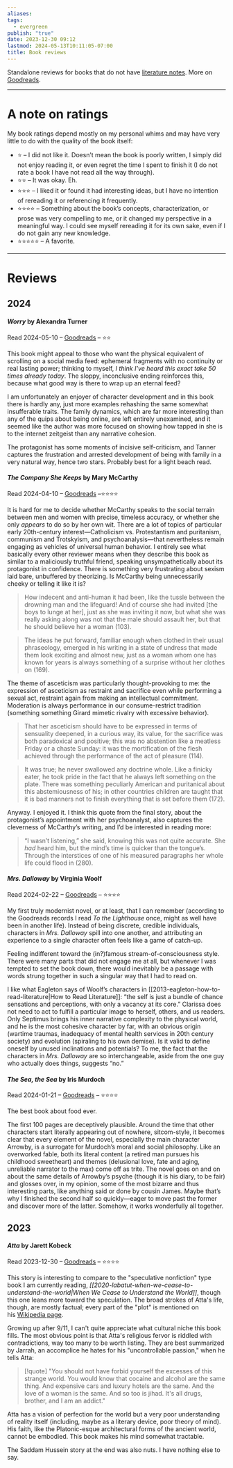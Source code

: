 ```yaml
---
aliases: 
tags:
  - evergreen
publish: "true"
date: 2023-12-30 09:12
lastmod: 2024-05-13T10:11:05-07:00
title: Book reviews
---
```

Standalone reviews for books that do not have [literature notes](https://by2328.github.io/garden/tags/literature-note). More on [Goodreads](https://www.goodreads.com/user/show/83827426-bonnie).

---
# A note on ratings

My book ratings depend mostly on my personal whims and may have very little to do with the quality of the book itself:
- ⭐ – I did not like it. Doesn’t mean the book is poorly written, I simply did not enjoy reading it, or even regret the time I spent to finish it (I do not rate a book I have not read all the way through).
- ⭐⭐ – It was okay. Eh.
- ⭐⭐⭐ – I liked it or found it had interesting ideas, but I have no intention of rereading it or referencing it frequently.
- ⭐⭐⭐⭐ – Something about the book’s concepts, characterization, or prose was very compelling to me, or it changed my perspective in a meaningful way. I could see myself rereading it for its own sake, even if I do not gain any new knowledge.
- ⭐⭐⭐⭐⭐ – A favorite.

---
# Reviews

## 2024

#### *Worry* by Alexandra Turner

Read 2024-05-10 – [Goodreads](https://www.goodreads.com/review/show/6395081674) – ⭐⭐

This book might appeal to those who want the physical equivalent of scrolling on a social media feed: ephemeral fragments with no continuity or real lasting power; thinking to myself, _I think I've heard this exact take 50 times already today_. The sloppy, inconclusive ending reinforces this, because what good way is there to wrap up an eternal feed?  
  
I am unfortunately an enjoyer of character development and in this book there is hardly any, just more examples rehashing the same somewhat insufferable traits. The family dynamics, which are far more interesting than any of the quips about being online, are left entirely unexamined, and it seemed like the author was more focused on showing how tapped in she is to the internet zeitgeist than any narrative cohesion.  
  
The protagonist has some moments of incisive self-criticism, and Tanner captures the frustration and arrested development of being with family in a very natural way, hence two stars. Probably best for a light beach read.

#### *The Company She Keeps* by Mary McCarthy

Read 2024-04-10 –  [Goodreads](https://www.goodreads.com/review/show/6309331512) –⭐⭐⭐⭐

It is hard for me to decide whether McCarthy speaks to the social terrain between men and women with precise, timeless accuracy, or whether she only *appears* to do so by her own wit. There are a lot of topics of particular early 20th-century interest—Catholicism vs. Protestantism and puritanism, communism and Trotskyism, and psychoanalysis—that nevertheless remain engaging as vehicles of universal human behavior. I entirely see what basically every other reviewer means when they describe this book as similar to a maliciously truthful friend, speaking unsympathetically about its protagonist in confidence. There is something very frustrating about sexism laid bare, unbuffered by theorizing. Is McCarthy being unnecessarily cheeky or telling it like it is?

> How indecent and anti-human it had been, like the tussle between the drowning man and the lifeguard! And of course she had invited \[the boys to lunge at her\], just as she was inviting it now, but what she was really asking along was not that the male should assault her, but that he should believe her a woman (103).

>The ideas he put forward, familiar enough when clothed in their usual phraseology, emerged in his writing in a state of undress that made them look exciting and almost new, just as a woman whom one has known for years is always something of a surprise without her clothes on (169).

The theme of asceticism was particularly thought-provoking to me: the expression of asceticism as restraint and sacrifice even while performing a sexual act, restraint again from making an intellectual commitment. Moderation is always performance in our consume-restrict tradition (something something Girard mimetic rivalry with excessive behavior).

>That her asceticism should have to be expressed in terms of sensuality deepened, in a curious way, its value, for the sacrifice was both paradoxical and positive; this was no abstention like a meatless Friday or a chaste Sunday: it was the mortification of the flesh achieved through the performance of the act of pleasure (114).

>It was true; he never swallowed any doctrine whole. Like a finicky eater, he took pride in the fact that he always left something on the plate. There was something peculiarly American and puritanical about this abstemiousness of his; in other countries children are taught that it is bad manners not to finish everything that is set before them (172).

Anyway. I enjoyed it. I think this quote from the final story, about the protagonist’s appointment with her psychoanalyst, also captures the cleverness of McCarthy’s writing, and I’d be interested in reading more:

>“I wasn’t listening,” she said, knowing this was not quite accurate. She *had* heard him, but the mind’s time is quicker than the tongue’s. Through the interstices of one of his measured paragraphs her whole life could flood in (280).

#### *Mrs. Dalloway* by Virginia Woolf

Read 2024-02-22 – [Goodreads](https://www.goodreads.com/review/show/3971088804) – ⭐⭐⭐⭐

My first truly modernist novel, or at least, that I can remember (according to the Goodreads records I read *To the Lighthouse* once, might as well have been in another life). Instead of being discrete, credible individuals, characters in *Mrs. Dalloway* spill into one another, and attributing an experience to a single character often feels like a game of catch-up.

Feeling indifferent toward the (in?)famous stream-of-consciousness style. There were many parts that did not engage me at all, but whenever I was tempted to set the book down, there would inevitably be a passage with words strung together in such a singular way that I had to read on.

I like what Eagleton says of Woolf’s characters in [[2013-eagleton-how-to-read-literature|How to Read Literature]]: “the self is just a bundle of chance sensations and perceptions, with only a vacancy at its core.” Clarissa does not need to act to fulfill a particular image to herself, others, and us readers. Only Septimus brings his inner narrative complexity to the physical world, and he is the most cohesive character by far, with an obvious origin (wartime traumas, inadequacy of mental health services in 20th century society) and evolution (spiraling to his own demise). Is it valid to define oneself by unused inclinations and potentials? To me, the fact that the characters in *Mrs. Dalloway* are so interchangeable, aside from the one guy who actually does things, suggests “no.”

#### *The Sea, the Sea* by Iris Murdoch

Read 2024-01-21 – [Goodreads](https://www.goodreads.com/review/show/5216501126) – ⭐⭐⭐⭐

The best book about food ever.

The first 100 pages are deceptively plausible. Around the time that other characters start literally appearing out of nowhere, sitcom-style, it becomes clear that every element of the novel, especially the main character Arrowby, is a surrogate for Murdoch’s moral and social philosophy. Like an overworked fable, both its literal content (a retired man pursues his childhood sweetheart) and themes (delusional love, fate and aging, unreliable narrator to the max) come off as trite. The novel goes on and on about the same details of Arrowby’s psyche (though it is his diary, to be fair) and glosses over, in my opinion, some of the most bizarre and thus interesting parts, like anything said or done by cousin James. Maybe that’s why I finished the second half so quickly—eager to move past the former and discover more of the latter. Somehow, it works wonderfully all together.

## 2023
#### *Atta* by Jarett Kobeck

Read 2023-12-30 – [Goodreads](https://www.goodreads.com/review/show/6094187241) – ⭐⭐⭐⭐

This story is interesting to compare to the "speculative nonfiction" type book I am currently reading, *[[2020-labatut-when-we-cease-to-understand-the-world|When We Cease to Understand the World]]*, though this one leans more toward the speculation. The broad strokes of Atta's life, though, are mostly factual; every part of the "plot" is mentioned on his [Wikipedia page](https://en.wikipedia.org/wiki/Mohamed_Atta).

Growing up after 9/11, I can't quite appreciate what cultural niche this book fills. The most obvious point is that Atta's religious fervor is riddled with contradictions, way too many to be worth listing. They are best summarized by Jarrah, an accomplice he hates for his "uncontrollable passion," when he tells Atta:

> [!quote]
> "You should not have forbid yourself the excesses of this strange world. You would know that cocaine and alcohol are the same thing. And expensive cars and luxury hotels are the same. And the love of a woman is the same. And so too is jihad. It's all drugs, brother, and I am an addict."

Atta has a vision of perfection for the world but a very poor understanding of reality itself (including, maybe as a literary device, poor theory of mind). His faith, like the Platonic-esque architectural forms of the ancient world, cannot be embodied. This book makes his mind somewhat tractable.

The Saddam Hussein story at the end was also nuts. I have nothing else to say.